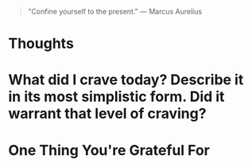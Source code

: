 
> \"Confine yourself to the present.\" — Marcus Aurelius

# Thoughts

# What did I crave today? Describe it in its most simplistic form. Did it warrant that level of craving?

# One Thing You're Grateful For

